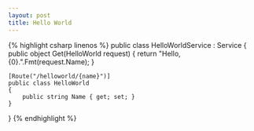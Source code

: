 ```yaml
---
layout: post
title: Hello World
---
```

{% highlight csharp linenos %}
public class HelloWorldService : Service
{
	public object Get(HelloWorld request)
	{
		return "Hello, {0}.".Fmt(request.Name);
	}
	
	[Route("/helloworld/{name}")]
	public class HelloWorld
	{
		public string Name { get; set; }
	}
}
{% endhighlight %}
